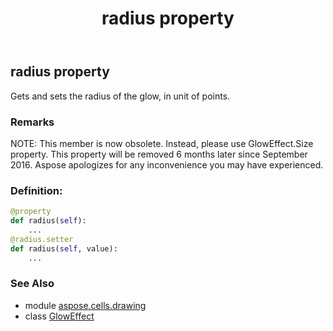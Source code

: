 ﻿---
title: radius property
second_title: Aspose.Cells for Python via .NET API References
description: 
type: docs
weight: 40
url: /aspose.cells.drawing/gloweffect/radius/
is_root: false
---

## radius property


Gets and sets the radius of the glow, in unit of points.

### Remarks 


NOTE: This member is now obsolete. Instead, 
please use GlowEffect.Size property. 
This property will be removed 6 months later since September 2016. 
Aspose apologizes for any inconvenience you may have experienced.
### Definition:
```python
@property
def radius(self):
    ...
@radius.setter
def radius(self, value):
    ...
```

### See Also
* module [aspose.cells.drawing](../../)
* class [GlowEffect](/cells/python-net/aspose.cells.drawing/gloweffect)
